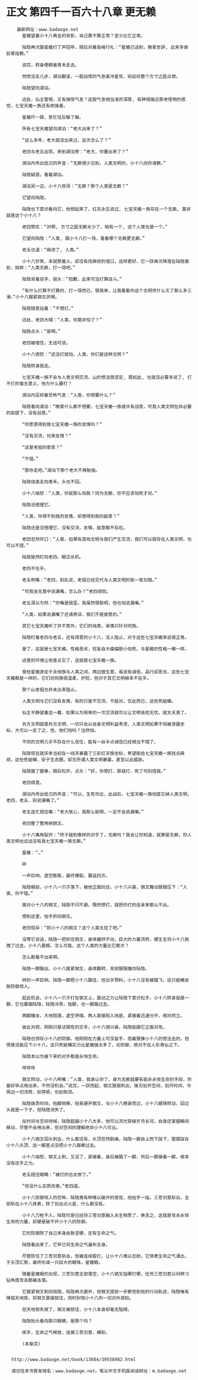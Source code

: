# 正文 第四千一百六十八章 更无赖
        最新网址：www.badaoge.net
          星蟾望着小十八离去的背影，自己算不算正常？至少比它正常。
      
          陆隐再次跟星蟾打了声招呼，随后对着高峰行礼：“星蟾已送到，晚辈告辞, 此来多谢前辈指教。”
      
          说完，转身便朝着青禾走去。
      
          然而没走几步，湖泊翻滚，一股凶悍的气息直冲星穹，宛如将整个方寸之距点燃。
      
          陆隐望向湖泊。
      
          远处，仙主警惕，又有强悍气息？这股气息相当凌厉深厚, 有种很接近那老怪物的感觉，七宝天蟾一族还有绝强者。
      
          星蟾吓一跳，急忙往后躲了躲。
      
          所有七宝天蟾望向湖泊：“老大出来了？”
      
          “这么多年，老大就没出来过，这次怎么了？”
      
          老四与老五出现，来到湖泊旁：“老大，你要出来了？”
      
          湖泊内传出低沉的声音：“无赖很少见到，人类文明的，小十八向你请教。”
      
          陆隐疑惑，看着湖泊。
      
          湖泊另一边，小十八惊讶：“无赖？那个人类是无赖？”
      
          它望向陆隐。
      
          陆隐也下意识看向它，他想起来了，扛天永生说过, 七宝天蟾一族存在一个无赖, 莫非就是这个小十八？
      
          老四赞叹：“对啊, 方寸之距无赖太少了，咱有一个, 这个人类也是一个。”
      
          它望向陆隐：“人类, 跟小十八打一场，看看哪个无赖更无赖。”
      
          老五也道：“麻烦了, 人类。”
      
          小十八狞笑，本就憋着火，却没有找麻烦的借口，这样更好，它一跃再次降落在陆隐面前，挑衅：“人类无赖，打一场吧。”
      
          陆隐背着双手，摇头：“抱歉，此来可没打算战斗。”
      
          “有什么打算不打算的，打一场而已，很简单，让我看看你这个文明凭什么灭了那么多三滑。”小十八握紧钢叉厉喝。
      
          陆隐随意站着：“不想打。”
      
          远处，老四大喊：“人类，你莫非怕了？”
      
          陆隐点头：“是啊。”
      
          老四被噎住，无话可说。
      
          小十八愤怒：“还没打就怕，人类，你们是这种文明？”
      
          陆隐转身就走。
      
          七宝天蟾一族不会与人类文明交流，山的想法很坚定, 既如此, 也就没必要多说了, 打不打的毫无意义，他为什么要打？
      
          湖泊内压抑着恐怖气息：“人类，你想要什么？”
      
          陆隐看向湖泊：“晚辈什么都不想要，七宝天蟾一族或许有战意，可我人类文明在非必要的前提下，没有战意。”
      
          “你愿意得到我七宝天蟾一族的友情吗？”
      
          “没有交流，何来友情？”
      
          “这是老祖的意思？”
      
          “不错。”
      
          “那你走吧。”湖泊下那个老大不再勉强。
      
          陆隐径直走向青禾，头也不回。
      
          小十八恼怒：“人类，你就那么怕我？同为无赖，你不应该怕死才对。”
      
          陆隐没搭理它。
      
          “人类，你得不到我的友情，却想得到我的敌意？”
      
          陆隐还是没搭理它，没有交流，友情，敌意都不存在。
      
          老四忽然开口：“人类，如果有其他文明与我们产生交流，我们可以提存在人类文明，也可以不提。”
      
          陆隐陡然盯向老四，眼泛杀机。
      
          老四不在乎。
      
          老五咧嘴：“老四，别乱说，老祖已经交代与人类文明的账一笔勾销。”
      
          “可我会无意中说漏嘴，怎么办？”老四调侃。
      
          老五深以为然：“你嘴是很歪，我虽然很聪明，但也怕说漏嘴。”
      
          “人类，如果说漏嘴了还请原谅，我们不是故意的。”
      
          其它七宝天蟾听了并不意外，它们的纯真，亲情只针对同族。
      
          陆隐盯着老四与老五，还有得意的小十八，没人阻止，对于这些七宝天蟾来说很正常。
      
          是了，这就是七宝天蟾，性格恶劣，狂妄自大偏偏胆小怕死，与星蟾的性格一模一样。
      
          这里的环境让他差点忘了，这就是七宝天蟾一族。
      
          曾经星蟾游走于永恒族与人类之间，两边做生意，虽说有诚信，品行却恶劣，这些七宝天蟾都是一样的，它们对同族很温柔，护短，但对于其它文明根本不在乎。
      
          那个山老祖也并未出来阻止。
      
          人类文明与它们没有友情，有的只是不交流，不敌对，仅此而已，这些死蛤蟆。
      
          仙主平静望着这一幕，如果以为简单的一次交流就可以让文明高枕无忧，就太天真了。
      
          外方文明就是外方文明，一切只会以自身文明利益考虑，人类文明如果不怕被泄露坐标，大可以一走了之，但，他们怕吗？当然怕。
      
          不同的文明几乎不存在什么信任，能有一丝半点诚信已经相当不错了。
      
          陆隐现在就庆幸当初在一线天暴露了三彩扛天族坐标，希望能给七宝天蟾一族找点麻烦，这些死蛤蟆，安于生态圈，却无所谓人类文明暴露，甚至以此威胁。
      
          陆隐握了握拳，随后松开，点头：“好，你想打，那就打，死了可别怪我。”
      
          老四得意。
      
          湖泊内传出低沉的声音：“可以，生死勿论，此战后，七宝天蟾一族彻底忘掉人类文明，老四，老五，别说漏嘴了。”
      
          老五连忙捂住嘴：“老大放心，我那么聪明，一定不会说漏嘴。”
      
          老四整了整两柄钢叉。
      
          小十八嘴角裂开：“终于碰到像样的对手了，无赖吗？我会让你知道，就算是无赖，你人类文明也远远没有我七宝天蟾一族无赖。”
      
          星蟾：“…”
      
          砰
      
          一声巨响，虚空膨胀，最终爆裂，蔓延四方。
      
          陆隐眼前，小十八一爪子落下，被他正面抗住，小十八兴奋，钢叉舞动狠狠压下：“人类，你不错。”
      
          面对小十八的钢叉，陆隐不闪不避，既然想打，就把你打的连亲爹都认不出。
      
          想到这里，抬手抓向钢叉。
      
          老四惊异：“抓小十八的钢叉？这个人类太狂了吧。”
      
          没等它说话，陆隐一把抓住钢叉，身体巍然不动，巨大的力量流转，硬生生将小十八拖拽了过去，小十八震撼，怎么可能，这个人类的力量比它都大？
      
          怎么都看不出来啊。
      
          陆隐一脚踹出，小十八握紧钢叉，身体翻转，背部狠狠撞向陆隐。
      
          砰的一声巨响，陆隐一脚把小十八踹住，但出乎预料，小十八没有被踹飞，这只蛤蟆皮肤防御惊人。
      
          趁此机会，小十八一爪子打在钢叉上，震动之力让陆隐下意识松手，小十八转身就是一脚，它也要踹陆隐，陆隐冷笑，抬脚，也一脚踹过去。
      
          两脚撞击，大地陷落，虚空坍塌，两人直接陷入地底，紧接着迅速分开，相对而立。
      
          彼此对视，刚刚只是试探性的交手，小十八很兴奋，陆隐能跟它正面对攻。
      
          陆隐也惊叹小十八的防御，他刚刚在力量上可没留手，抱着狠揍小十八的想法去的，但愣是没能压下小十八，这只死蛤蟆实力比星蟾强太多了，论防御，绝对不在人形青仙之下。
      
          陆隐本以为接下来的对手都是永恒生命。
      
          呼呼呼
      
          钢叉转动，小十八咧嘴：“人类，我承认你了，身为无赖就要有能杀永恒生命的手段，你最好早点用出来，不然没机会。”说完，一跃而起，钢叉狠狠刺出，锋刃划开空间，划开时间，令周边一切流转，如停顿，也如倒流。
      
          陆隐拨弄时间，抬脚侧移，轻易避开钢叉，与小十八擦身而过，小十八眼珠转动，回过头就是一下子，但陆隐消失了。
      
          在时间与空间领域，陆隐超越小十八太多，他可以流光穿梭岁月长河，自身还掌握瞬间移动，尽管不会用出来，但对空间的理解绝非小十八可比。
      
          小十八钢叉回头刺去，什么都没有，头顶忽然剧痛，陆隐一脚自上而下踩下，狠狠踩在小十八头顶，这一脚差点没把小十八踹晕过去。
      
          小十八恼怒，钢叉上刺，又没了，紧接着，身后被踹了一脚，然后一脚接着一脚，根本没有还手之力。
      
          老五捂住眼睛：“被打的也太惨了。”
      
          “但没什么实质伤害。”老四道。
      
          小十八防御惊人的恐怖，陆隐竟有种难以破开的感觉，他抬手一指，三苍剑意斩出，全部斩在小十八体表，除了划出点火星，什么都没有。
      
          小十八刀枪不入，陆隐可是已经将三苍剑意融入永生物质了，换言之，这就是攻击永恒生命的力量，却硬是破不开小十八的防御。
      
          它的防御除了自己本身皮肤坚硬，还有生命之气。
      
          陆隐看出来了，它早已将生命之气遍布全身。
      
          尽管防住了三苍剑意斩击，但被连续殴打，让小十八难以忍耐，它体表生命之气涌出，于头顶汇聚，最终形成一只巨大的眼珠，星蟾眼。
      
          随着星蟾眼的出现，三苍剑意全部落空，小十八钢叉指哪打哪，任凭三苍剑意以何种刁钻角度攻击都被击落。
      
          它握紧钢叉刺向陆隐，陆隐再次避开，但钢叉提前一步察觉到他的行动轨迹，陆隐唯有降临天地锁，将钢叉直接锁住，同时封锁小十八的一切对外感知。
      
          但天地锁失效了，钢叉被锁住，小十八本身却毫无阻碍。
      
          陆隐抬头看向那只眼睛，是那个吗？
      
          挥手，生命之气释放，连接三苍剑意，横斩。
      
          (本章完)
      
      
      http://www.badaoge.net/book/13084/39558982.html
      
      请记住本书首发域名：www.badaoge.net。笔尖中文手机版阅读网址：m.badaoge.net